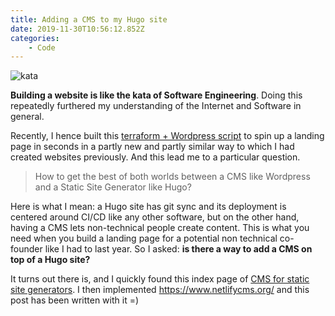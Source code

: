 ```yaml
---
title: Adding a CMS to my Hugo site
date: 2019-11-30T10:56:12.852Z
categories:
    - Code
---
```

![kata](/images/uploads/kata.jpg "Female karateka practicing a kata")

**Building a website is like the kata of Software Engineering**. Doing this repeatedly furthered my understanding of the Internet and Software in general.

Recently, I hence built this [terraform + Wordpress script](https://github.com/louisguitton/devopsless.com) to spin up a landing page in seconds in a partly new and partly similar way to which I had created websites previously. And this lead me to a particular question.

> How to get the best of both worlds between a CMS like Wordpress and a Static Site Generator like Hugo?

Here is what I mean: a Hugo site has git sync and its deployment is centered around CI/CD like any other software, but on the other hand, having a CMS lets non-technical people create content. This is what you need when you build a landing page for a potential non technical co-founder like I had to last year. So I asked: **is there a way to add a CMS on top of a Hugo site?**

It turns out there is, and I quickly found this index page of [CMS for static site generators](https://headlesscms.org/). I then implemented https://www.netlifycms.org/ and this post has been written with it =)
